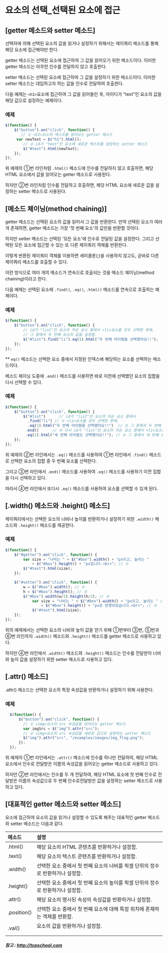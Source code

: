 # 요소의 선택_선택된 요소에 접근

## [getter 메소드와 setter 메소드]
  선택자에 의해 선택된 요소의 값을 읽거나 설정하기 위해서는 제이쿼리 메소드를 통해 해당 요소에 접근해야만 한다.

getter 메소드는 선택된 요소에 접근하여 그 값을 읽어오기 위한 메소드이다.
이러한 getter 메소드는 아무런 인수를 전달하지 않고 호출한다.

setter 메소드는 선택된 요소에 접근하여 그 값을 설정하기 위한 메소드이다.
이러한 setter 메소드는 대입하고자 하는 값을 인수로 전달하여 호출한다.

다음 예제는 `<h1>`요소에 접근하여 그 값을 읽어들인 후, 아이디가 "text"인 요소의 값을 해당 값으로 설정하는 예제이다.

### 예제
~~~javascript
$(function() {
    $("button").on("click", function() {
       // ① <h1>요소의 텍스트를 읽어오는 getter 메소드
     var newText = $("h1").html();
        // ② id가 "text"인 요소에 새로운 텍스트를 설정하는 setter 메소드
        $("#text").html(newText);
    });
});
~~~

  위 예제의 ①번 라인처럼 `.html()` 메소드에 인수를 전달하지 않고 호출하면, 해당 HTML 요소에서 값을 읽어오는 getter 메소드로 사용된다.

하지만 ②번 라인처럼 인수를 전달하고 호출하면, 해당 HTML 요소에 새로운 값을 설정하는 setter 메소드로 사용된다.


## [메소드 체이닝(method chaining)]
  getter 메소드는 선택된 요소의 값을 읽어서 그 값을 반환한다.
만약 선택된 요소가 여러 개 존재하면, getter 메소드는 가장 '첫 번째 요소'의 값만을 반환할 것이다.

하지만 setter 메소드는 선택된 '모든 요소'에 인수로 전달된 값을 설정한다.
그리고 선택된 모든 요소에 접근할 수 있는 또 다른 제이쿼리 객체를 반환한다.

이렇게 반환된 제이쿼리 객체를 이용하면 세미콜론(;)을 사용하지 않고도, 곧바로 다른 제이쿼리 메소드를 호출할 수 있다.

이런 방식으로 여러 개의 메소드가 연속으로 호출되는 것을 메소드 체이닝(method chaining)이라고 한다.

다음 예제는 선택된 요소에 `.find()`, `.eq()`, `.html()` 메소드를 연속으로 호출하는 예제이다.

### 예제
~~~javascript
$(function() {
    $("button").on("click", function() {
        // id가 "list"인 요소의 자손 요소 중에서 <li>요소를 모두 선택한 후에,
        // 그 중에서 두 번째 요소의 값을 설정함.
        $("#list").find("li").eq(1).html("두 번째 아이템을 선택했어요!!");
    });
});
~~~

** `eq()` 메소드는 선택한 요소 중에서 지정된 인덱스에 해당하는 요소를 선택하는 메소드이다.

  메소드 체이닝 도중에 `.end()` 메소드를 사용하면 바로 이전에 선택했던 요소의 집합을 다시 선택할 수 있다.

### 예제
~~~javascript
$(function() {
    $("button").on("click", function() {
        $("#list")      // id가 "list"인 요소의 자손 요소 중에서
          .find("li") // ① <li>요소를 모두 선택한 후에,
          .eq(1).html("두 번째 아이템을 선택했어요!!")  // ② 그 중에서 두 번째 요소의 값을 설정함.
         .end()      // ③ 다시 id가 "list"인 요소의 자손 요소 중에서 <li>요소를 모두 선택한 후에,
         .eq(2).html("세 번째 아이템도 선택했어요!!"); // ④ 그 중에서 세 번째 요소의 값을 설정함.
    });
});
~~~

  위 예제의 ②번 라인에서는 `.eq()` 메소드를 사용하여 ①번 라인에서 `.find()` 메소드로 선택한 요소의 집합 중 두 번째 요소를 선택한다.

그리고 ③번 라인에서 `.end()` 메소드를 사용하여 `.eq()` 메소드를 사용하기 이전 집합을 다시 선택하고 있다.

따라서 ④번 라인에서 또다시 `.eq()` 메소드를 사용하여 요소를 선택할 수 있게 된다.


## [.width() 메소드와 .height() 메소드]
  제이쿼리에서는 선택한 요소의 너비나 높이를 반환하거나 설정하기 위한 `.width()` 메소드와 `.height()` 메소드를 제공한다.

### 예제
~~~javascript
$(function() {
    $("#getter").on("click", function() {
        var size = "너비는 " + $("#box").width() + "px이고, 높이는 "
            + $("#box").height() + "px입니다.<br>"; // ①
        $("#text").html(size);
    });

    $("#setter").on("click", function() {
        w = $("#box").width(); // ②
        h = $("#box").height(); // ③
        $("#box").width(w/2).height(h/2); // ④
            var size = "너비는 " + $("#box").width() + "px이고, 높이는 " //⑤
                + $("#box").height() + "px로 변경되었습니다.<br>"; // ⑤
            $("#text").html(size);
    });
});
~~~

  위의 예제에서는 선택한 요소의 너비와 높이 값을 얻기 위해 ①번부터 ③번, ⑤번과 ⑥번 라인까지 `.width()` 메소드와 `.height()` 메소드를 getter 메소드로 사용하고 있다.

하지만 ④번 라인에서 `.width()` 메소드와 `.height()` 메소드는 인수를 전달받아 너비와 높이 값을 설정하기 위한 setter 메소드로 사용하고 있다.


## [.attr() 메소드]
  .attr() 메소드는 선택한 요소의 특정 속성값을 반환하거나 설정하기 위해 사용한다.

### 예제
~~~javascript
  $(function() {
      $("button").on("click", function() {
        // ① <img>요소의 src 속성값을 읽어오는 getter 메소드
        var imgSrc = $("img").attr("src");
        // ② <img>요소의 src 속성값을 새로운 값으로 설정하는 setter 메소드
        $("img").attr("src", "/examples/images/img_flag.png");
      });
  });
~~~

  위 예제의 ①번 라인에서는 `.attr()` 메소드에 인수를 하나만 전달하여, 해당 HTML 요소에서 인수로 전달받은 이름의 속성값을 읽어오는 getter 메소드로 사용하고 있다.

하지만 ②번 라인에서는 인수를 두 개 전달하여, 해당 HTML 요소에 첫 번째 인수로 전달받은 이름의 속성값으로 두 번째 인수로전달받은 값을 설정하는 setter 메소드로 사용하고 있다.


## [대표적인 getter 메소드와 setter 메소드]
  요소에 접근하여 요소의 값을 읽거나 설정할 수 있도록 해주는 대표적인 getter 메소드와 setter 메소드는 다음과 같다.

|메소드|설명|
|:-----|:-----|
|.html()	| 해당 요소의 HTML 콘텐츠를 반환하거나 설정함.|
|.text()	| 해당 요소의 텍스트 콘텐츠를 반환하거나 설정함.|
|.width()	| 선택한 요소 중에서 첫 번째 요소의 너비를 픽셀 단위의 정수로 반환하거나 설정함.|
|.height()	| 선택한 요소 중에서 첫 번째 요소의 높이를 픽셀 단위의 정수로 반환하거나 설정함.|
|.attr()	| 해당 요소의 명시된 속성의 속성값을 반환하거나 설정함.|
|.position()	| 선택한 요소 중에서 첫 번째 요소에 대해 특정 위치에 존재하는 객체를 반환함.| (getter 메소드)
|.val()	| <form>요소의 값을 반환하거나 설정함.|





##### 참고 : http://tcpschool.com
